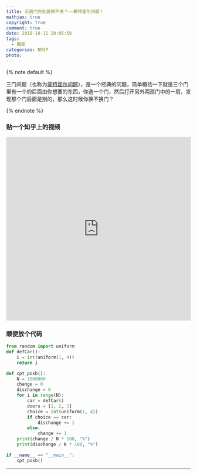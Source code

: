 ```yaml
---
title: 三扇门你到底换不换？——蒙特霍尔问题！
mathjax: true
copyright: true
comment: true
date: 2018-10-11 20:05:59
tags:
  - 概率
categories: NOIP
photo:
---
```


{% note default %}

三门问题（也称为[蒙特霍尔问题](https://zh.wikipedia.org/wiki/%E8%92%99%E6%8F%90%E9%9C%8D%E7%88%BE%E5%95%8F%E9%A1%8C)），是一个经典的问题，简单概括一下就是三个门里有一个的后面由你想要的东西，你选一个门，然后打开另外两扇门中的一扇，发现那个门后面是别的，那么这时候你换不换门？

{% endnote %}

<!-- more -->

### 贴一个知乎上的视频

<iframe width="100%" height="500" frameborder="0" allowfullscreen="" src="https://v.vzuu.com/video/881160106262286336"></iframe>

### 顺便放个代码

```python
from random import uniform
def defCar():
    i = int(uniform(1, 4))
    return i

def cpt_posb():
    N = 1000000
    change = 0
    dischange = 0
    for i in range(N):
        car = defCar()
        doors = [1, 2, 3]
        choice = int(uniform(1, 4))
        if choice == car:
            dischange += 1
        else:
            change += 1
    print(change / N * 100, "%")
    print(dischange / N * 100, "%")

if __name__ == "__main__":
    cpt_posb()
```

---

<script async src="//pagead2.googlesyndication.com/pagead/js/adsbygoogle.js"></script>
<ins class="adsbygoogle"
     style="display:block; text-align:center;"
     data-ad-layout="in-article"
     data-ad-format="fluid"
     data-ad-client="ca-pub-7465666912424994"
     data-ad-slot="3198608984"></ins>
<script>
     (adsbygoogle = window.adsbygoogle || []).push({});
</script>

<br/>
